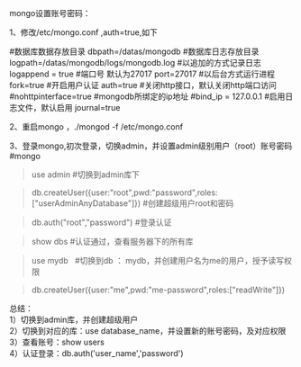 mongo设置账号密码：

1、修改/etc/mongo.conf  ,auth=true,如下

#数据库数据存放目录
dbpath=/datas/mongodb
#数据库日志存放目录
logpath=/datas/mongodb/logs/mongodb.log 
#以追加的方式记录日志
logappend = true
#端口号 默认为27017
port=27017 
#以后台方式运行进程
fork=true 
 #开启用户认证
auth=true
#关闭http接口，默认关闭http端口访问
#nohttpinterface=true
#mongodb所绑定的ip地址
#bind_ip = 127.0.0.1 
#启用日志文件，默认启用
journal=true 


2、重启mongo ，./mongod -f /etc/mongo.conf


3、登录mongo,初次登录，切换admin，并设置admin级别用户（root）账号密码
#mongo

>use admin  #切换到admin库下

>db.createUser({user:"root",pwd:"password",roles:["userAdminAnyDatabase"]})   #创建超级用户root和密码

> db.auth("root","password")    #登录认证

>show dbs    #认证通过，查看服务器下的所有库

>use mydb    #切换到db ： mydb，并创建用户名为me的用户，授予读写权限

>db.createUser({user:"me",pwd:"me-password",roles:["readWrite"]})

总结：  
1）切换到admin库，并创建超级用户  
2）切换到对应的库：use database_name，并设置新的账号密码，及对应权限  
3）查看账号：show users  
4）认证登录：db.auth('user_name','password')

